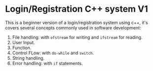 # Login/Registration C++ system V1

This is a beginner version of a login/registration system using c++, it's covers several concepts commonly used in software development:

1. File handling: with `ofstream` for writing and `ifstream` for reading.
2. User Input.
3. Function.
4. Control FLow: with `do-while` and `switch`.
5. String handling.
6. Error handling: with `if` statements.
